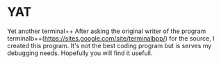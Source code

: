 # YAT
Yet another terminal++
After asking the original writer of the program terminalb++(https://sites.google.com/site/terminalbpp/) for the source, I created this program.
It's not the best coding program but is serves my debugging needs.
Hopefully you will find it usefull.
